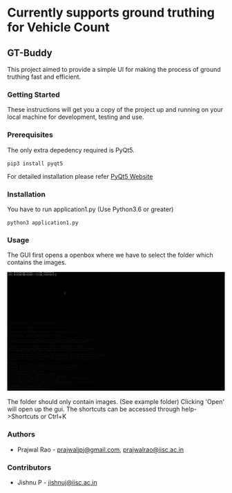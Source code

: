 # Currently supports ground truthing for Vehicle Count

## GT-Buddy

This project aimed to provide a simple UI for making the process of ground truthing fast and efficient.

### Getting Started

These instructions will get you a copy of the project up and running on your local machine for development, testing and use. 

### Prerequisites

The only extra depedency required is PyQt5.
```
pip3 install pyqt5
```
For detailed installation please refer [PyQt5 Website](http://pyqt.sourceforge.net/Docs/PyQt5/installation.html)

### Installation

You have to run application1.py (Use Python3.6 or greater)
```
python3 application1.py
```

### Usage

The GUI first opens a openbox where we have to select the folder which contains the images.

![Open Box](https://github.com/prajwaljpj/Counting_Vehicles/blob/master/screens/outboxgif.gif)

The folder should only contain images. (See example folder)
Clicking 'Open'  will open up the gui.
The shortcuts can be accessed through help->Shortcuts or Ctrl+K

### Authors

* Prajwal Rao - [prajwaljpj@gmail.com](mailto:prajwaljpj@gmail.com), [prajwalrao@iisc.ac.in](mailto:prajwalrao@iisc.ac.in)

### Contributors

* Jishnu P - [jishnuj@iisc.ac.in](mailto:jishnuj@iisc.ac.in)
